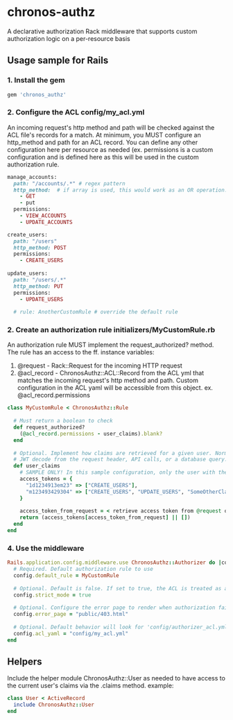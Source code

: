 # chronos-authz
A declarative authorization Rack middleware that supports custom authorization logic on a per-resource basis

## Usage sample for Rails
### 1. Install the gem
```ruby
gem 'chronos_authz'
```

### 2. Configure the ACL config/my_acl.yml
An incoming request's http method and path will be checked against the ACL file's records for a match. At minimum, you MUST configure an http_method and path for an ACL record. You can define any other configuration here per resource as needed (ex. permissions is a custom configuration and is defined here as this will be used in the custom authorization rule.
```ruby
manage_accounts:
  path: "/accounts/.*" # regex pattern
  http_method:  # if array is used, this would work as an OR operation: checking if the incoming http request's method matches ANY of the configured http_method
    - GET
    - put
  permissions:
    - VIEW_ACCOUNTS
    - UPDATE_ACCOUNTS

create_users:
  path: "/users"
  http_method: POST
  permissions:
    - CREATE_USERS
    
update_users:
  path: "/users/.*"
  http_method: PUT
  permissions:
    - UPDATE_USERS
    
  # rule: AnotherCustomRule # override the default rule
```

### 2. Create an authorization rule initializers/MyCustomRule.rb
An authorization rule MUST implement the request_authorized? method. The rule has an access to the ff. instance variables:

1. @request - Rack::Request for the incoming HTTP request
2. @acl_record - ChronosAuthz::ACL::Record from the ACL yml that matches the incoming request's http method and path. Custom configuration in the ACL yaml will be accessible from this object. ex. @acl_record.permissions

```ruby
class MyCustomRule < ChronosAuthz::Rule
  
  # Must return a boolean to check
  def request_authorized?
    (@acl_record.permissions - user_claims).blank?
  end
  
  # Optional. Implement how claims are retrieved for a given user. Normally claims could be retrieved using cookies,
  # JWT decode from the request header, API calls, or a database query. Any value returned here will be available to the ChronosAuthz::User.claims helper module as well.
  def user_claims
    # SAMPLE ONLY! In this sample configuration, only the user with the access token '1d1234913em23' would only be able to successfully send a POST request to /users. Access token 'm123493429304' bearer could both create and update a User.
    access_tokens = {
      "1d1234913em23" => ["CREATE_USERS"],
      "m123493429304" => ["CREATE_USERS", "UPDATE_USERS", "SomeOtherClaimInOtherFormat", "any-format-should-work-claim"]
    }
    
    access_token_from_request = < retrieve access token from @request object >
    return (access_tokens[access_token_from_request] || [])
  end
end
```

### 4. Use the middleware
```ruby
Rails.application.config.middleware.use ChronosAuthz::Authorizer do |config|
  # Required. Default authorization rule to use
  config.default_rule = MyCustomRule
  
  # Optional. Default is false. If set to true, the ACL is treated as a whitelist of resource paths: authorization would return a 403 error if no ACL Record has been configured for a given resource path. If set to false, authorization check will only be done to the resources configured in the ACL.
  config.strict_mode = true
  
  # Optional. Configure the error page to render when authorization fails 
  config.error_page = "public/403.html"
  
  # Optional. Default behavior will look for 'config/authorizer_acl.yml'. Configure which ACL yml to use
  config.acl_yaml = "config/my_acl.yml"
end
```

## Helpers
Include the helper module ChronosAuthz::User as needed to have access to the current user's claims via the .claims method.
example:
```ruby
class User < ActiveRecord
  include ChronosAuthz::User
end
```

